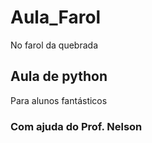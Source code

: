 # Aula_Farol 
No farol da quebrada
## Aula de python
Para alunos fantásticos
### Com ajuda do Prof. Nelson

